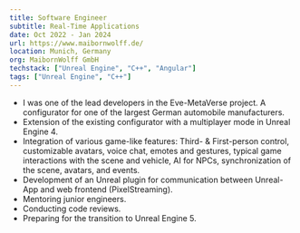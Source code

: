```yaml
---
title: Software Engineer
subtitle: Real-Time Applications
date: Oct 2022 - Jan 2024
url: https://www.maibornwolff.de/
location: Munich, Germany
org: MaibornWolff GmbH
techstack: ["Unreal Engine", "C++", "Angular"]
tags: ["Unreal Engine", "C++"]
---
```


- I was one of the lead developers in the Eve-MetaVerse project. A configurator for one of the largest German automobile manufacturers.
- Extension of the existing configurator with a multiplayer mode in Unreal Engine 4.
- Integration of various game-like features: Third- & First-person control, customizable avatars, voice chat, emotes and gestures, typical game interactions with the scene and vehicle, AI for NPCs, synchronization of the scene, avatars, and events.
- Development of an Unreal plugin for communication between Unreal-App and web frontend (PixelStreaming).
- Mentoring junior engineers.
- Conducting code reviews.
- Preparing for the transition to Unreal Engine 5.

